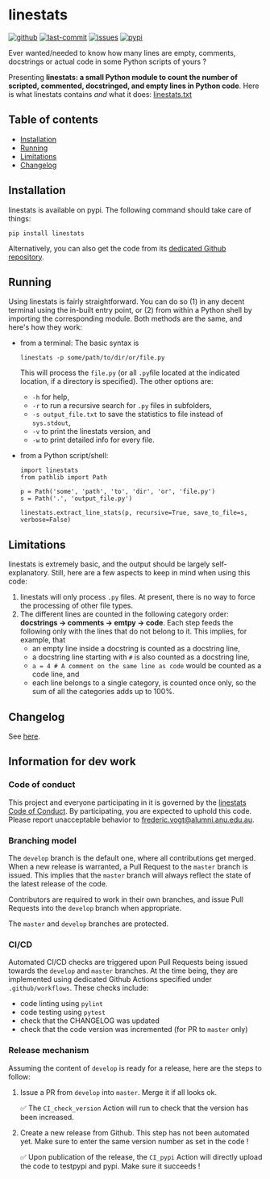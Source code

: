 # linestats

[![github](https://img.shields.io/github/release/fpavogt/linestats.svg)](https://github.com/fpavogt/linestats/releases)
[![last-commit](https://img.shields.io/github/last-commit/fpavogt/linestats.svg?colorB=e6c000)](https://github.com/fpavogt/linestats) [![issues](https://img.shields.io/github/issues/fpavogt/linestats.svg?colorB=b4001e)](https://github.com/fpavogt/linestats/issues)
[![pypi](https://img.shields.io/pypi/v/linestats.svg?colorB=<brightgreen>)](https://pypi.python.org/pypi/linestats/)


Ever wanted/needed to know how many lines are empty, comments, docstrings or actual code in some Python scripts of yours ?

Presenting **linestats: a small Python module to count the number of scripted, commented, docstringed, and empty lines in Python code**. Here is what linestats contains *and* what it does: [linestats.txt](https://github.com/fpavogt/linestats/blob/master/linestats.txt)

## Table of contents
- [Installation](#installation)
- [Running](#running)
- [Limitations](#limitations)
- [Changelog](#changelog)

## Installation

linestats is available on pypi. The following command should take care of things:
```
pip install linestats
```

Alternatively, you can also get the code from its [dedicated Github repository](https://github.com/fpavogt/linestats).

## Running
Using linestats is fairly straightforward. You can do so (1) in any decent terminal using the in-built entry point, or (2) from within a Python shell by importing the corresponding module. Both methods are the same, and here's how they work:
  * from a terminal: The basic syntax is
     ```
     linestats -p some/path/to/dir/or/file.py
     ```
     This will process the `file.py` (or all `.py`file located at the indicated location, if a directory is specified). The other options are:
     - `-h` for help,
     - `-r` to run a recursive search for `.py` files in subfolders,
     - `-s output_file.txt` to save the statistics to file instead of `sys.stdout`,
     - `-v` to print the linestats version, and
     - `-w` to print detailed info for every file.

  * from a Python script/shell:
     ```python3
     import linestats
     from pathlib import Path

     p = Path('some', 'path', 'to', 'dir', 'or', 'file.py')
     s = Path('.', 'output_file.py')

     linestats.extract_line_stats(p, recursive=True, save_to_file=s, verbose=False)
     ```

## Limitations
linestats is extremely basic, and the output should be largely self-explanatory. Still, here are a few aspects to keep in mind when using this code:
1. linestats will only process `.py` files. At present, there is no way to force the processing of other file types.
2. The different lines are counted in the following category order: **docstrings -> comments -> emtpy -> code**.
  Each step feeds the following only with the lines that do not belong to it. This implies, for example, that
    * an empty line inside a docstring is counted as a docstring line,
    * a docstring line starting with `#` is also counted as a docstring line,
    * `a = 4 # A comment on the same line as code` would be counted as a code line, and
    * each line belongs to a single category, is counted once only, so the sum of all the categories adds up to 100%.

## Changelog

See [here](CHANGELOG).

## Information for dev work

### Code of conduct

This project and everyone participating in it is governed by the [linestats Code of Conduct](CODE_OF_CONDUCT.md). By participating, you are expected to uphold this code.
Please report unacceptable behavior to [frederic.vogt@alumni.anu.edu.au](mailto:frederic.vogt@alumni.anu.edu.au).

### Branching model

The `develop` branch is the default one, where all contributions get merged. When a new release is
warranted, a Pull Request to the `master` branch is issued. This implies that the `master` branch
will always reflect the state of the latest release of the code.

Contributors are required to work in their own branches, and issue Pull Requests into the `develop`
branch when appropriate.

The `master` and `develop` branches are protected.


### CI/CD

Automated CI/CD checks are triggered upon Pull Requests being issued towards the `develop` and
`master` branches. At the time being, they are implemented using dedicated Github Actions specified under `.github/workflows`. These checks include:

* code linting using `pylint`
* code testing using `pytest`
* check that the CHANGELOG was updated
* check that the code version was incremented (for PR to `master` only)

### Release mechanism

Assuming the content of `develop` is ready for a release, here are the steps to follow:
1) Issue a PR from `develop` into `master`. Merge it if all looks ok.

   :white_check_mark: The `CI_check_version` Action will run to check that the version has been increased.

2) Create a new release from Github. This step has not been automated yet. Make sure to enter the
   same version number as set in the code !

   :white_check_mark: Upon publication of the release, the `CI_pypi` Action will directly upload the code
   to testpypi and pypi. Make sure it succeeds !
